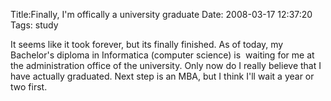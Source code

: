 Title:Finally, I'm offically a university graduate
Date: 2008-03-17 12:37:20
Tags: study

It seems like it took forever, but its finally finished. As of today, my
Bachelor's diploma in Informatica (computer science) is  waiting for me at the
administration office of the university. Only now do I really believe that I
have actually graduated. Next step is an MBA, but I think I'll wait a year or
two first.

